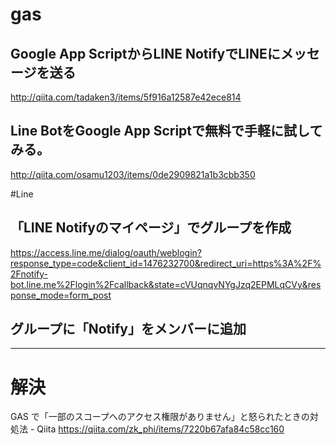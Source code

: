 # gas
## Google App ScriptからLINE NotifyでLINEにメッセージを送る

http://qiita.com/tadaken3/items/5f916a12587e42ece814

## Line BotをGoogle App Scriptで無料で手軽に試してみる。

http://qiita.com/osamu1203/items/0de2909821a1b3cbb350

#Line
## 「LINE Notifyのマイページ」でグループを作成

https://access.line.me/dialog/oauth/weblogin?response_type=code&client_id=1476232700&redirect_uri=https%3A%2F%2Fnotify-bot.line.me%2Flogin%2Fcallback&state=cVUqnqvNYgJzq2EPMLqCVy&response_mode=form_post

## グループに「Notify」をメンバーに追加

---

# 解決
GAS で「一部のスコープへのアクセス権限がありません」と怒られたときの対処法 - Qiita
https://qiita.com/zk_phi/items/7220b67afa84c58cc160
